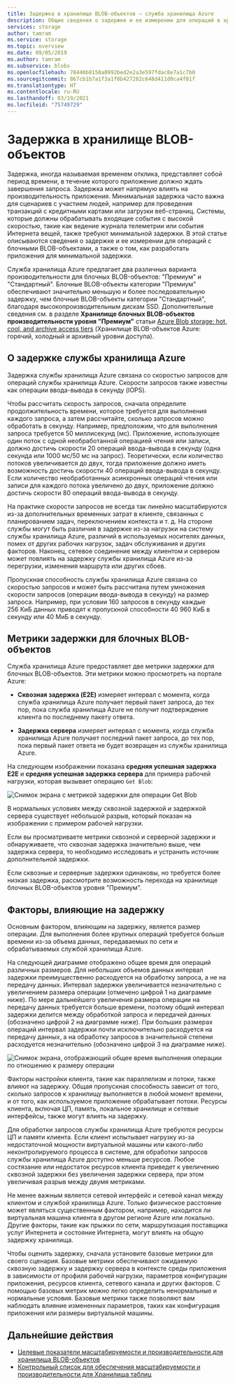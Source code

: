 ```yaml
---
title: Задержка в хранилище BLOB-объектов — служба хранилища Azure
description: Общие сведения о задержке и ее измерении для операций в хранилище BLOB-объектов, а также сведения о разработке приложений хранилища BLOB-объектов для минимальной задержки.
services: storage
author: tamram
ms.service: storage
ms.topic: overview
ms.date: 09/05/2019
ms.author: tamram
ms.subservice: blobs
ms.openlocfilehash: 78440b8150a0992bed2e2a3e597fdac8e7a1c7b0
ms.sourcegitcommit: 867cb1b7a1f3a1f0b427282c648d411d0ca4f81f
ms.translationtype: HT
ms.contentlocale: ru-RU
ms.lasthandoff: 03/19/2021
ms.locfileid: "75749729"
---
```

# <a name="latency-in-blob-storage"></a>Задержка в хранилище BLOB-объектов

Задержка, иногда называемая временем отклика, представляет собой период времени, в течение которого приложение должно ждать завершения запроса. Задержка может напрямую влиять на производительность приложения. Минимальная задержка часто важна для сценариев с участием людей, например для проведения транзакций с кредитными картами или загрузки веб-страниц. Системы, которые должны обрабатывать входящие события с высокой скоростью, такие как ведение журнала телеметрии или события Интернета вещей, также требуют минимальной задержки. В этой статье описываются сведения о задержке и ее измерении для операций с блочными BLOB-объектами, а также о том, как разработать приложения для минимальной задержки.

Служба хранилища Azure предлагает два различных варианта производительности для блочных BLOB-объектов: "Премиум" и "Стандартный". Блочные BLOB-объекты категории "Премиум" обеспечивают значительно меньшую и более последовательную задержку, чем блочные BLOB-объекты категории "Стандартный", благодаря высокопроизводительным дискам SSD. Дополнительные сведения см. в разделе **Хранилище блочных BLOB-объектов производительности уровня "Премиум"** статьи [Azure Blob storage: hot, cool, and archive access tiers](storage-blob-storage-tiers.md) (Хранилище BLOB-объектов Azure: горячий, холодный и архивный уровни доступа).

## <a name="about-azure-storage-latency"></a>О задержке службы хранилища Azure

Задержка службы хранилища Azure связана со скоростью запросов для операций службы хранилища Azure. Скорости запросов также известны как операции ввода-вывода в секунду (IOPS).

Чтобы рассчитать скорость запросов, сначала определите продолжительность времени, которое требуется для выполнения каждого запроса, а затем рассчитайте, сколько запросов можно обработать в секунду. Например, предположим, что для выполнения запроса требуется 50 миллисекунд (мс). Приложение, использующее один поток с одной необработанной операцией чтения или записи, должно достичь скорости 20 операций ввода-вывода в секунду (одна секунда или 1000 мс/50 мс на запрос). Теоретически, если количество потоков увеличивается до двух, тогда приложение должно иметь возможность достичь скорости 40 операций ввода-вывода в секунду. Если количество необработанных асинхронных операций чтения или записи для каждого потока увеличено до двух, приложение должно достичь скорости 80 операций ввода-вывода в секунду.

На практике скорости запросов не всегда так линейно масштабируются из-за дополнительных временных затрат в клиенте, связанных с планированием задач, переключением контекста и т. д. На стороне службы могут быть различия в задержке из-за нагрузки на систему службы хранилища Azure, различий в используемых носителях данных, помех от других рабочих нагрузок, задач обслуживания и других факторов. Наконец, сетевое соединение между клиентом и сервером может повлиять на задержку службы хранилища Azure из-за перегрузки, изменения маршрута или других сбоев.

Пропускная способность службы хранилища Azure связана со скоростью запросов и может быть рассчитана путем умножения скорости запросов (операции ввода-вывода в секунду) на размер запроса. Например, при условии 160 запросов в секунду каждые 256 КиБ данных приводят к пропускной способности 40 960 КиБ в секунду или 40 МиБ в секунду.

## <a name="latency-metrics-for-block-blobs"></a>Метрики задержки для блочных BLOB-объектов

Служба хранилища Azure предоставляет две метрики задержки для блочных BLOB-объектов. Эти метрики можно просмотреть на портале Azure:

- **Сквозная задержка (E2E)** измеряет интервал с момента, когда служба хранилища Azure получает первый пакет запроса, до тех пор, пока служба хранилища Azure не получит подтверждение клиента по последнему пакету ответа.

- **Задержка сервера** измеряет интервал с момента, когда служба хранилища Azure получает последний пакет запроса, до тех пор, пока первый пакет ответа не будет возвращен из службы хранилища Azure.

На следующем изображении показана **средняя успешная задержка E2E** и **средняя успешная задержка сервера** для примера рабочей нагрузки, которая вызывает операцию `Get Blob`:

![Снимок экрана с метрикой задержки для операции Get Blob](media/storage-blobs-latency/latency-metrics-get-blob.png)

В нормальных условиях между сквозной задержкой и задержкой сервера существует небольшой разрыв, который показан на изображении с примером рабочей нагрузки.

Если вы просматриваете метрики сквозной и серверной задержки и обнаруживаете, что сквозная задержка значительно выше, чем задержка сервера, то необходимо исследовать и устранить источник дополнительной задержки.

Если сквозные и серверные задержки одинаковы, но требуется более низкая задержка, рассмотрите возможность перехода на хранилище блочных BLOB-объектов уровня "Премиум".

## <a name="factors-influencing-latency"></a>Факторы, влияющие на задержку

Основным фактором, влияющим на задержку, является размер операции. Для выполнения более крупных операций требуется больше времени из-за объема данных, передаваемых по сети и обрабатываемых службой хранилища Azure.

На следующей диаграмме отображено общее время для операций различных размеров. Для небольших объемов данных интервал задержки преимущественно расходуется на обработку запроса, а не на передачу данных. Интервал задержки увеличивается незначительно с увеличением размера операции (отмечено цифрой 1 на диаграмме ниже). По мере дальнейшего увеличения размера операции на передачу данных требуется больше времени, поэтому общий интервал задержки делится между обработкой запроса и передачей данных (обозначено цифрой 2 на диаграмме ниже). При больших размерах операций интервал задержки почти исключительно расходуется на передачу данных, а на обработку запросов в значительной степени расходуется незначительно (обозначено цифрой 3 на диаграмме ниже).

![Снимок экрана, отображающий общее время выполнения операции по отношению к размеру операции](media/storage-blobs-latency/operation-time-size-chart.png)

Факторы настройки клиента, такие как параллелизм и потоки, также влияют на задержку. Общая пропускная способность зависит от того, сколько запросов к хранилищу выполняется в любой момент времени, и от того, как используемое приложение обрабатывает потоки. Ресурсы клиента, включая ЦП, память, локальное хранилище и сетевые интерфейсы, также могут влиять на задержку.

Для обработки запросов службы хранилища Azure требуются ресурсы ЦП и памяти клиента. Если клиент испытывает нагрузку из-за недостаточной мощности виртуальной машины или какого-либо неконтролируемого процесса в системе, для обработки запросов службы хранилища Azure доступно меньше ресурсов. Любое состязание или недостаток ресурсов клиента приведет к увеличению сквозной задержки без увеличения задержки сервера, при этом увеличивая разрыв между двумя метриками.

Не менее важным является сетевой интерфейс и сетевой канал между клиентом и службой хранилища Azure. Только физическое расстояние может являться существенным фактором, например, находится ли виртуальная машина клиента в другом регионе Azure или локально. Другие факторы, такие как прыжки по сети, маршрутизация поставщика услуг Интернета и состояние Интернета, могут влиять на общую задержку хранилища.

Чтобы оценить задержку, сначала установите базовые метрики для своего сценария. Базовые метрики обеспечивают ожидаемую сквозную задержку и задержку сервера в контексте среды приложения в зависимости от профиля рабочей нагрузки, параметров конфигурации приложения, ресурсов клиента, сетевого канала и других факторов. С помощью базовых метрик можно легко определить ненормальные и нормальные условия. Базовые метрики также позволяют вам наблюдать влияние измененных параметров, таких как конфигурация приложения или размеры виртуальной машины.

## <a name="next-steps"></a>Дальнейшие действия

- [Целевые показатели масштабируемости и производительности для хранилища BLOB-объектов](scalability-targets.md)
- [Контрольный список для обеспечения масштабируемости и производительности для Хранилища таблиц](storage-performance-checklist.md)
